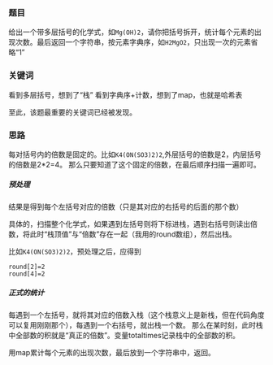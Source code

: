 ### 题目

给出一个带多层括号的化学式，如`Mg(OH)2`，请你把括号拆开，统计每个元素的出现次数。最后返回一个字符串，按元素字典序，如`H2MgO2`，只出现一次的元素省略“1”

### 关键词

看到多层括号，想到了“栈”
看到字典序+计数，想到了map，也就是哈希表

至此，该题最重要的关键词已经被发现。

### 思路

每对括号内的倍数是固定的。比如`K4(ON(SO3)2)2`,外层括号的倍数是2，内层括号的倍数是2*2=4。
那么只要知道了这个固定的倍数，在最后顺序扫描一遍即可。

##### 预处理

结果是得到每个左括号对应的倍数（只是其对应的右括号的后面的那个数）

具体的，扫描整个化学式，如果遇到左括号则将下标进栈，遇到右括号则读出倍数，将此时“栈顶值”与“倍数”存在一起（我用的round数组），然后出栈。

比如`K4(ON(SO3)2)2`，预处理之后，应得到

```
round[2]=2
round[4]=2
```

##### 正式的统计

每遇到一个左括号，就将其对应的倍数入栈（这个栈意义上是新栈，但在代码角度可以复用刚刚那个），每遇到一个右括号，就出栈一个数。
那么在某时刻，此时栈中全部数的积就是“真正的倍数”。变量totaltimes记录栈中的全部数的积。

用map累计每个元素的出现次数，最后放到一个字符串中，返回。
